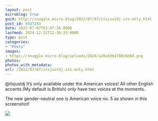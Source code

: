 ```yaml
---
layout: post
microblog: true
guid: http://snuggle.micro.blog/2022/07/07/itsjustdj-its-only.html
post_id: 4547283
date: 2022-07-07T02:47:16-0000
lastmod: 2024-12-22T12:36:33-0000
type: post
categories:
- "Posts"
images:
- https://snuggle.micro.blog/uploads/2024/a20a5064708c6b60.png
photos:
photos_with_metadata:
url: /2022/07/07/itsjustdj-its-only.html
---
```

<p>@itsjustdj It’s only available under the American voices! All other English accents (My default is British) only have two voices at the moments.</p><p>The new gender-neutral one is American voice no. 5 as shown in this screenshot!</p>

<img src="uploads/2024/a20a5064708c6b60.png">
